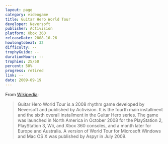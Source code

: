 ```yaml
---
layout: page
category: videogame
title: Guitar Hero World Tour
developer: Neversoft
publisher: Activision
platform: Xbox 360
releaseDate: 2008-10-26
howlongtobeat: 32
difficulty: --
trophyGuide: --
durationHours: --
trophies: 25/50
percent: 50%
progress: retired
link: --
date: 2009-09-19
---
```


From [Wikipedia](https://en.wikipedia.org/wiki/Guitar_Hero_World_Tour):

> Guitar Hero World Tour is a 2008 rhythm game developed by Neversoft and published by Activision. It is the fourth main installment and the sixth overall installment in the Guitar Hero series. The game was launched in North America in October 2008 for the PlayStation 2, PlayStation 3, Wii, and Xbox 360 consoles, and a month later for Europe and Australia. A version of World Tour for Microsoft Windows and Mac OS X was published by Aspyr in July 2009.
